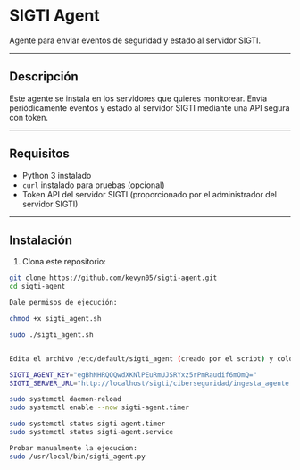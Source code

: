 # SIGTI Agent

Agente para enviar eventos de seguridad y estado al servidor SIGTI.

---

## Descripción

Este agente se instala en los servidores que quieres monitorear. Envía periódicamente eventos y estado al servidor SIGTI mediante una API segura con token.

---

## Requisitos

- Python 3 instalado
- `curl` instalado para pruebas (opcional)
- Token API del servidor SIGTI (proporcionado por el administrador del servidor SIGTI)

---

## Instalación

1. Clona este repositorio:

```bash
git clone https://github.com/kevyn05/sigti-agent.git
cd sigti-agent

Dale permisos de ejecución:

chmod +x sigti_agent.sh

sudo ./sigti_agent.sh


Edita el archivo /etc/default/sigti_agent (creado por el script) y coloca el token:

SIGTI_AGENT_KEY="egBhNHRQOQwdXKNlPEuRmUJSRYxz5rPmRaudif6mOmQ="
SIGTI_SERVER_URL="http://localhost/sigti/ciberseguridad/ingesta_agente.php"

sudo systemctl daemon-reload
sudo systemctl enable --now sigti-agent.timer

sudo systemctl status sigti-agent.timer
sudo systemctl status sigti-agent.service

Probar manualmente la ejecucion:
sudo /usr/local/bin/sigti_agent.py


